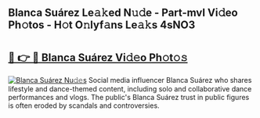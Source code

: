 ## Blanca Suárez Le𝚊𝚔ed N𝚞𝚍e - Part-mvI Vi𝚍eo Ph𝚘tos - H𝚘t O𝚗lyf𝚊ns Le𝚊𝚔s 4sNO3

# <h2><a href="http://hfaeyna.feru.top/?c=Blanca+Su%c3%a1rez">🔗 👉 🔴 Blanca Suárez Vi𝚍𝚎o Ph𝚘t𝚘𝚜</a></h2>

[![Blanca Suárez Nu𝚍𝚎s](https://i.imgur.com/0TWrTi3.gif)](http://hfaeyna.feru.top/?c=Blanca+Su%c3%a1rez)
Social media influencer Blanca Suárez who shares lifestyle and dance-themed content, including solo and collaborative dance performances and vlogs. The public's Blanca Suárez trust in public figures is often eroded by scandals and controversies. 
